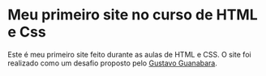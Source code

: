 # Meu primeiro site no curso de HTML e Css
 Este é meu primeiro site feito durante as aulas de HTML e CSS.
 O site foi realizado como um desafio proposto pelo [Gustavo Guanabara](https://gustavoguanabara.github.io/).
